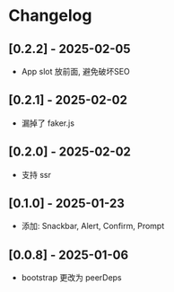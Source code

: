 # Changelog

## [0.2.2] - 2025-02-05

- App slot 放前面, 避免破坏SEO

## [0.2.1] - 2025-02-02

- 漏掉了 faker.js

## [0.2.0] - 2025-02-02

- 支持 ssr

## [0.1.0] - 2025-01-23

- 添加: Snackbar, Alert, Confirm, Prompt

## [0.0.8] - 2025-01-06

- bootstrap 更改为 peerDeps
